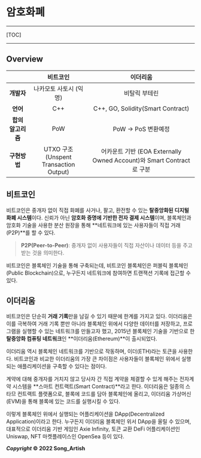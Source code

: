 # 암호화폐

---

[TOC]

---



## Overview

|                   |                  비트코인                   |                           이더리움                           |
| :---------------: | :-----------------------------------------: | :----------------------------------------------------------: |
|    **개발자**     |           나카모토 사토시 (익명)            |                        비탈릭 부테린                         |
|     **언어**      |                     C++                     |              C++, GO, Solidity(Smart Contract)               |
| **합의 알고리즘** |                     PoW                     |                     PoW -> PoS 변환예정                      |
|   **구현방법**    | UTXO 구조<br />(Unspent Transaction Output) | 어카운트 기반 (EOA Externally Owned Account)와 Smart Contract로 구분 |



## 비트코인

비트코인은 중개자 없이 직접 화폐를 사거나, 팔고, 환전할 수 있는 **탈중앙화된 디지털 화폐 시스템**이다. 신뢰가 아닌 **암호화 증명에 기반한 전자 결제 시스템**이며, 블록체인과 암호화 기술을 사용한 분산 원장을 통해 **네트워크에 있는 사용자들이 직접 거래(P2P)**를 할 수 있다.

> **P2P(Peer-to-Peer)**: 중개자 없이 사용자들이 직접 자산이나 데이터 등을 주고 받는 것을 의미한다.

비트코인은 블록체인 기술을 통해 구축되는데, 비트코인 블록체인은 퍼블릭 블록체인(Public Blockchain)으로, 누구든지 네트워크에 참여하면 트랜잭션 기록에 접근할 수 있다.



## 이더리움

비트코인은 단순히 **거래 기록**만을 남길 수 있기 때문에 한계를 가지고 있다. 이더리움은 이를 극복하여 거래 기록 뿐만 아니라 블록체인 위에서 다양한 데이터를 저장하고, 프로그램을 실행할 수 있는 네트워크를 만들고자 했고, 2015년 블록체인 기술을 기반으로 한 **탈중앙화 컴퓨팅 네트워크**인 **이더리움(Ethereum)**이 출시되었다.

이더리움 역시 블록체인 네트워크를 기반으로 작동하며, 이더(ETH)라는 토큰을 사용한다. 비트코인과 비교한 이더리움의 가장 큰 차이점은 사용자들이 블록체인 위에서 실행되는 애플리케이션을 구축할 수 있다는 점이다.

계약에 대해 중개자를 거치지 않고 당사자 간 직접 계약을 체결할 수 있게 해주는 전자계약 시스템을 **스마트 컨트랙트(Smart Contract)**라고 한다. 이더리움은 일종의 스타므 컨트랙트 플랫폼으로, 블록에 코드를 담아 블록체인에 올리고, 이더리움 가상머신(EVM)을 통해 블록에 있는 코드를 실행시킬 수 있다.

이렇게 블록체인 위에서 실행되는 어플리케이션을 DApp(Decentralized Application)이라고 한다. 누구든지 이더리움 블록체인 위서 DApp을 올릴 수 있으며, 대표적으로 이더리움 기반 게임인 Axie Infinity, 토큰 교환 DeFi 어플리케이션인 Uniswap, NFT 마켓플레이스인 OpenSea 등이 있다.



***Copyright* © 2022 Song_Artish**